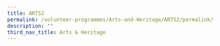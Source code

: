 ```yaml
---
title: ARTS2
permalink: /volunteer-programmes/Arts-and-Heritage/ARTS2/permalink/
description: ""
third_nav_title: Arts & Heritage
---
```

